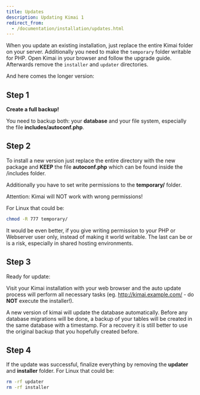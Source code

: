 ```yaml
---
title: Updates
description: Updating Kimai 1
redirect_from:
  - /documentation/installation/updates.html
---
```


When you update an existing installation, just replace the entire Kimai folder on your server. Additionally you need to make the `temporary` folder writable for PHP. 
Open Kimai in your browser and follow the upgrade guide. Afterwards remove the `installer` and `updater` directories.

And here comes the longer version:

## Step 1

**Create a full backup!** 

You need to backup both: your **database** and your file system, especially the file **includes/autoconf.php**.

## Step 2

To install a new version just replace the entire directory with the new package and **KEEP** the file **autoconf.php** which can be found inside the /includes folder.

Additionally you have to set write permissions to the **temporary/** folder.

Attention: Kimai will NOT work with wrong permissions!

For Linux that could be:

```bash
chmod -R 777 temporary/
```
It would be even better, if you give writing permission to your PHP or Webserver user only, instead of making it world 
writable. The last can be or is a risk, especially in shared hosting environments.

## Step 3

Ready for update:

Visit your Kimai installation with your web browser and the auto update process will perform all necessary tasks
(eg. http://kimai.example.com/ - do **NOT** execute the installer!).

A new version of kimai will update the database automatically. Before any database migrations will be done, a backup of 
your tables will be created in the same database with a timestamp.
For a recovery it is still better to use the original backup that you hopefully created before.

## Step 4

If the update was successful, finalize everything by removing the **updater** and **installer** folder.
For Linux that could be:

```bash
rm -rf updater
rm -rf installer
```
